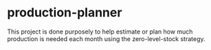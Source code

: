 # production-planner
This project is done purposely to help estimate or plan how much production is needed each month using the zero-level-stock strategy.
